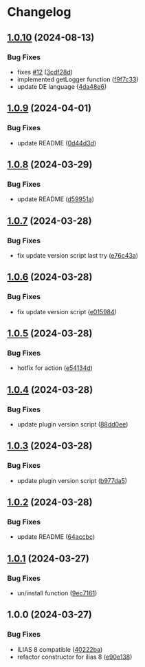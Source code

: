 # Changelog

## [1.0.10](https://github.com/iFadi/CustomUserCronCheckAccounts/compare/v1.0.9...v1.0.10) (2024-08-13)


### Bug Fixes

* fixes [#12](https://github.com/iFadi/CustomUserCronCheckAccounts/issues/12) ([3cdf28d](https://github.com/iFadi/CustomUserCronCheckAccounts/commit/3cdf28d83e5e962ffa543e58a011dc7bc5d43a49))
* implemented getLogger function ([f9f7c33](https://github.com/iFadi/CustomUserCronCheckAccounts/commit/f9f7c33cb311ca89ab602c7e3feb30dda2e329ac))
* update DE language ([4da48e6](https://github.com/iFadi/CustomUserCronCheckAccounts/commit/4da48e689300841860c91f9b9dc06800845d9db8))

## [1.0.9](https://github.com/iFadi/CustomUserCronCheckAccounts/compare/v1.0.8...v1.0.9) (2024-04-01)


### Bug Fixes

* update README ([0d44d3d](https://github.com/iFadi/CustomUserCronCheckAccounts/commit/0d44d3da6a49fa69d802ed81edfd2cdc1aa2ce82))

## [1.0.8](https://github.com/iFadi/CustomUserCronCheckAccounts/compare/v1.0.7...v1.0.8) (2024-03-29)


### Bug Fixes

* update README ([d59951a](https://github.com/iFadi/CustomUserCronCheckAccounts/commit/d59951a5c9c84fc6cdd1dc179912e3f5fc29c3cc))

## [1.0.7](https://github.com/iFadi/CustomUserCronCheckAccounts/compare/v1.0.6...v1.0.7) (2024-03-28)


### Bug Fixes

* fix update version script last try ([e76c43a](https://github.com/iFadi/CustomUserCronCheckAccounts/commit/e76c43a5ce8755796153740096b6eb1b2607d032))

## [1.0.6](https://github.com/iFadi/CustomUserCronCheckAccounts/compare/v1.0.5...v1.0.6) (2024-03-28)


### Bug Fixes

* fix update version script ([e015984](https://github.com/iFadi/CustomUserCronCheckAccounts/commit/e015984fe5304563bc1b4737ddba64cbab7e714e))

## [1.0.5](https://github.com/iFadi/CustomUserCronCheckAccounts/compare/v1.0.4...v1.0.5) (2024-03-28)


### Bug Fixes

* hotfix for action ([e54134d](https://github.com/iFadi/CustomUserCronCheckAccounts/commit/e54134d3c9fdddd2c8c96ea4a7585b1f7212285a))

## [1.0.4](https://github.com/iFadi/CustomUserCronCheckAccounts/compare/v1.0.3...v1.0.4) (2024-03-28)


### Bug Fixes

* update plugin version script ([88dd0ee](https://github.com/iFadi/CustomUserCronCheckAccounts/commit/88dd0eece1bf0f901a5e1131c21a775040b9d70e))

## [1.0.3](https://github.com/iFadi/CustomUserCronCheckAccounts/compare/v1.0.2...v1.0.3) (2024-03-28)


### Bug Fixes

* update plugin version script ([b977da5](https://github.com/iFadi/CustomUserCronCheckAccounts/commit/b977da5e3a7ef8d2ffa8ebf0bcadb41455522ba8))

## [1.0.2](https://github.com/iFadi/CustomUserCronCheckAccounts/compare/v1.0.1...v1.0.2) (2024-03-28)


### Bug Fixes

* update README ([64accbc](https://github.com/iFadi/CustomUserCronCheckAccounts/commit/64accbc70d65b5c8e857415c4a38899a6affd702))

## [1.0.1](https://github.com/iFadi/CustomUserCronCheckAccounts/compare/v1.0.0...v1.0.1) (2024-03-27)


### Bug Fixes

* un/install function ([9ec7161](https://github.com/iFadi/CustomUserCronCheckAccounts/commit/9ec7161b1aa7d97dec4f43a541cda5679a3590e7))

## 1.0.0 (2024-03-27)


### Bug Fixes

* ILIAS 8 compatible ([40222ba](https://github.com/iFadi/CustomUserCronCheckAccounts/commit/40222ba5dafa0264fe1d0f0d61bce87576d5c476))
* refactor constructor for ilias 8 ([e90e138](https://github.com/iFadi/CustomUserCronCheckAccounts/commit/e90e138ba4585d09068be3b69c4b539730176e8e))

